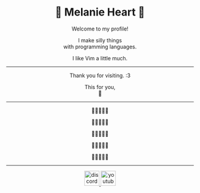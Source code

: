 ###

<h1 align="center">🌸 Melanie Heart 🌸</h1>

<p align="center">Welcome to my profile!</p>

<p align="center">I make silly things<br>with programming languages.</p>

<p align="center">I like Vim a little much.</p>

---

<p align="center">Thank you for visiting. :3</p>
<p align="center">This for you,<br>🌷</p>

---
<p align="center">🩵🩷🤍🩷🩵</p>
<p align="center">🩵🩷🤍🩷🩵</p>
<p align="center">🩵🩷🤍🩷🩵</p>
<p align="center">🩵🩷🤍🩷🩵</p>
<p align="center">🩵🩷🤍🩷🩵</p>

---
<div align="center">
  <a href="https://discordapp.com/users/1305212512287068203" target="_blank">
    <img src="https://img.shields.io/static/v1?message=Discord&logo=discord&label=&color=7289DA&logoColor=white&labelColor=&style=for-the-badge" height="40" alt="discord logo"  />
  </a>
  <a href="https://www.youtube.com/@fragilekittyloveslinux" target="_blank">
    <img src="https://img.shields.io/static/v1?message=Youtube&logo=youtube&label=&color=FF0000&logoColor=white&labelColor=&style=for-the-badge" height="40" alt="youtube logo"  />
  </a>
</div>

###
